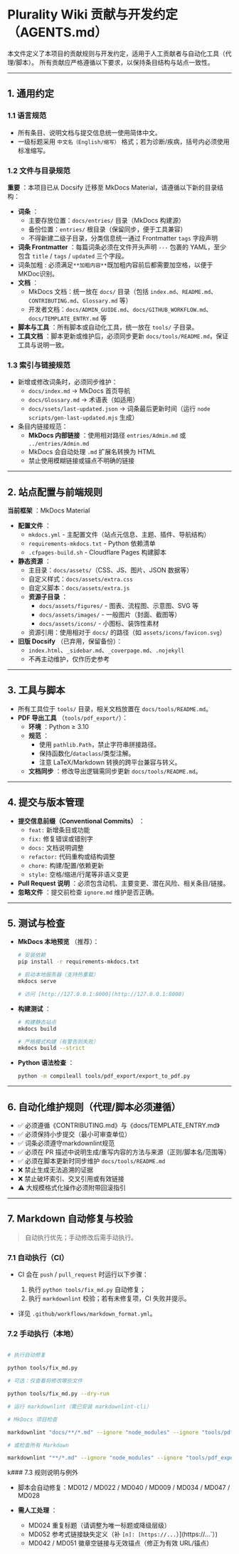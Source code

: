 # Plurality Wiki 贡献与开发约定（AGENTS.md）

本文件定义了本项目的贡献规则与开发约定，适用于人工贡献者与自动化工具（代理/脚本）。
所有贡献应严格遵循以下要求，以保持条目结构与站点一致性。

---

## 1. 通用约定

### 1.1 语言规范

- 所有条目、说明文档与提交信息统一使用简体中文。
- 一级标题采用 `中文名（English/缩写）` 格式；若为诊断/疾病，括号内必须使用标准缩写。

### 1.2 文件与目录规范

**重要** ：本项目已从 Docsify 迁移至 MkDocs Material，请遵循以下新的目录结构：

- **词条** ：
  - 主要存放位置：`docs/entries/` 目录（MkDocs 构建源）
  - 备份位置：`entries/` 根目录（保留同步，便于工具兼容）
  - 不得新建二级子目录，分类信息统一通过 Frontmatter `tags` 字段声明
- **词条 Frontmatter** ：每篇词条必须在文件开头声明 `---` 包裹的 YAML，至少包含 `title` / `tags` / `updated` 三个字段。
- 词条加粗 : 必须满足` **加粗内容** `既加粗内容前后都需要加空格，以便于MKDoc识别。
- **文档** ：
  - MkDocs 文档：统一放在 `docs/` 目录（包括 `index.md`、`README.md`、`CONTRIBUTING.md`、`Glossary.md` 等）
  - 开发者文档：`docs/ADMIN_GUIDE.md`、`docs/GITHUB_WORKFLOW.md`、`docs/TEMPLATE_ENTRY.md` 等
- **脚本与工具** ：所有脚本或自动化工具，统一放在 `tools/` 子目录。
- **工具文档** ：脚本更新或维护后，必须同步更新 `docs/tools/README.md`，保证工具与说明一致。

### 1.3 索引与链接规范

- 新增或修改词条时，必须同步维护：
  - `docs/index.md` → MkDocs 首页导航
  - `docs/Glossary.md` → 术语表（如适用）
  - `docs/ssets/last-updated.json` → 词条最后更新时间（运行 `node scripts/gen-last-updated.mjs` 生成）
- 条目内链接规范：
  - **MkDocs 内部链接** ：使用相对路径 `entries/Admin.md` 或 `../entries/Admin.md`
  - MkDocs 会自动处理 `.md` 扩展名转换为 HTML
  - 禁止使用模糊链接或锚点不明确的链接

---

## 2. 站点配置与前端规则

**当前框架** ：MkDocs Material

- **配置文件** ：
  - `mkdocs.yml` - 主配置文件（站点元信息、主题、插件、导航结构）
  - `requirements-mkdocs.txt` - Python 依赖清单
  - `.cfpages-build.sh` - Cloudflare Pages 构建脚本
- **静态资源** ：
  - 主目录：`docs/assets/`（CSS、JS、图片、JSON 数据等）
  - 自定义样式：`docs/assets/extra.css`
  - 自定义脚本：`docs/assets/extra.js`
  - **资源子目录** ：
    - `docs/assets/figures/` - 图表、流程图、示意图、SVG 等
    - `docs/assets/images/` - 一般图片（封面、截图等）
    - `docs/assets/icons/` - 小图标、装饰性素材
  - 资源引用：使用相对于 `docs/` 的路径（如 `assets/icons/favicon.svg`）
- **旧版 Docsify** （已弃用，保留备份）：
  - `index.html`、`_sidebar.md`、`_coverpage.md`、`.nojekyll`
  - 不再主动维护，仅作历史参考

---

## 3. 工具与脚本

- 所有工具位于 `tools/` 目录，相关文档放置在 `docs/tools/README.md`。
- **PDF 导出工具** （`tools/pdf_export/`）：
  - **环境** ：Python ≥ 3.10
  - **规范** ：
    - 使用 `pathlib.Path`，禁止字符串拼接路径。
    - 保持函数化/`dataclass`/类型注解。
    - 注意 LaTeX/Markdown 转换的跨平台兼容与转义。
  - **文档同步** ：修改导出逻辑需同步更新 `docs/tools/README.md`。

---

## 4. 提交与版本管理

- **提交信息前缀（Conventional Commits）** ：
  - `feat:` 新增条目或功能
  - `fix:` 修复错误或错别字
  - `docs:` 文档说明调整
  - `refactor:` 代码重构或结构调整
  - `chore:` 构建/配置/依赖更新
  - `style:` 空格/缩进/行尾等非语义变更
- **Pull Request 说明** ：必须包含动机、主要变更、潜在风险、相关条目/链接。
- **忽略文件** ：提交前检查 `ignore.md` 维护是否正确。

---

## 5. 测试与检查

- **MkDocs 本地预览** （推荐）：

  ```bash
  # 安装依赖
  pip install -r requirements-mkdocs.txt

  # 启动本地服务器（支持热重载）
  mkdocs serve

  # 访问 [http://127.0.0.1:8000](http://127.0.0.1:8000)
  ```

- **构建测试** ：

  ```bash
  # 构建静态站点
  mkdocs build

  # 严格模式构建（有警告则失败）
  mkdocs build --strict
  ```

- **Python 语法检查** ：

  ```bash
  python -m compileall tools/pdf_export/export_to_pdf.py
  ```

---

## 6. 自动化维护规则（代理/脚本必须遵循）

- ✅ 必须遵循《CONTRIBUTING.md》与《docs/TEMPLATE_ENTRY.md》
- ✅ 必须保持小步提交（最小可审查单位）
- ✅ 词条必须遵守markdownlint规范
- ✅ 必须在 PR 描述中说明生成/重写内容的方法与来源（正则/脚本名/范围等）
- ✅ 必须在脚本更新时同步维护 `docs/tools/README.md`
- ❌ 禁止生成无法追溯的证据
- ❌ 禁止破坏索引、交叉引用或有效链接
- ⚠️ 大规模格式化操作必须附带回滚指引

---

## 7. Markdown 自动修复与校验

> 自动执行优先；手动修改后需手动执行。

### 7.1 自动执行（CI）

- CI 会在 `push` / `pull_request` 时运行以下步骤：

  1. 执行 `python tools/fix_md.py` 自动修复；
  2. 执行 `markdownlint` 校验；若有未修复项，CI 失败并提示。
- 详见 `.github/workflows/markdown_format.yml`。

### 7.2 手动执行（本地）

```bash

# 执行自动修复

python tools/fix_md.py

# 可选：仅查看将修改哪些文件

python tools/fix_md.py --dry-run

# 运行 markdownlint（需已安装 markdownlint-cli）

# MkDocs 项目检查

markdownlint "docs/**/*.md" --ignore "node_modules" --ignore "tools/pdf_export/vendor"

# 或检查所有 Markdown

markdownlint "**/*.md" --ignore "node_modules" --ignore "tools/pdf_export/vendor" --ignore "site"
```

k### 7.3 规则说明与例外

- 脚本会自动修复：MD012 / MD022 / MD040 / MD009 / MD034 / MD047 / MD028
- **需人工处理** ：

  - MD024 重复标题（请调整为唯一标题或降级层级）
  - MD052 参考式链接缺失定义（补 `[n]: [https://...`）](https://...`）)
  - MD042 / MD051 徽章空链接与无效锚点（修正为有效 URL/锚点）
